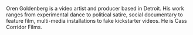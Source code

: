 Oren Goldenberg is a video artist and producer based in Detroit. His work
ranges from experimental dance to political satire, social documentary to
feature film, multi-media installations to fake kickstarter videos.  He is
Cass Corridor Films.
